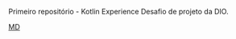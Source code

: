 Primeiro repositório - Kotlin Experience
Desafio de projeto da DIO.

[MD](https://www.markdownguide.org/)

